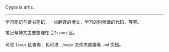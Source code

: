 Cygra la artis.

---

学习笔记与读书笔记，一些翻译的博文，学习的时候敲的代码，等等。

笔记与博文主要整理在 👆`Issues` 区。

可进 `Issue` 区查看，也可进 `./main` 文件夹直接看 `.md` 文档。
